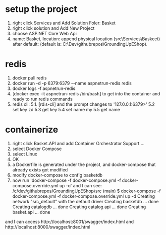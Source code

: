 ﻿# setup the project
1. right click Services and Add Solution Foler: Basket
2. right click solution and Add New Project
3. choose ASP.NET Core Web Api
4. name: Basket, location: append physical location (src\Services\Baskeet) after default: (default is: C:\Dev\githubrepos\GroundingUpEShop).

# redis
1. docker pull redis
2. docker run -d -p 6379:6379 --name aspnetrun-redis redis
3. docker logs -f aspnetrun-redis
4. [docker exec -it aspnetrun-redis /bin/bash] to get into the container and ready to run redis commands
5. redis cli:
	5.1. [rdis-cli] and the prompt changes to '127.0.0.1:6379>'
	5.2  set key zd
	5.3  get key
	5.4  set name my
	5.5  get name


# containerize
1. right click Basket.API and add Container Orchestrator Support ...
2. select Docker Compose
3. select Linux
4. OK
5. a Dockerfile is generated under the project, and docker-compose that already exists got modified
6. modify docker-compose to config basketdb
7. now run 'docker-compose -f docker-compose.yml -f docker-compose.override.yml up -d' and I can see:
/c/dev/githubrepos/GroundingUpEShop/src (main)
$ docker-compose -f docker-compose.yml -f docker-compose.override.yml up -d
Creating network "src_default" with the default driver
Creating basketdb  ... done
Creating catalogdb ... done
Creating catalog.api ... done
Creating basket.api  ... done

and I can access http://localhost:8001/swagger/index.html and http://localhost:8000/swagger/index.html


